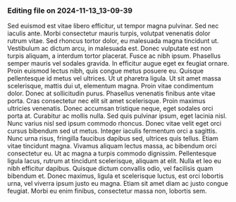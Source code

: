 

### Editing file on 2024-11-13_13-09-39

Sed euismod est vitae libero efficitur, ut tempor magna pulvinar. Sed nec iaculis ante. Morbi consectetur mauris turpis, volutpat venenatis dolor rutrum vitae. Sed rhoncus tortor dolor, eu malesuada magna tincidunt ut. Vestibulum ac dictum arcu, in malesuada est. Donec vulputate est non turpis aliquam, a interdum tortor placerat. Fusce ac nibh ipsum. Phasellus semper mauris vel sodales gravida. In efficitur augue eget ex feugiat ornare. Proin euismod lectus nibh, quis congue metus posuere eu. Quisque pellentesque id metus vel ultrices.
Ut ut pharetra ligula. Ut sit amet massa scelerisque, mattis dui ut, elementum magna. Proin vitae condimentum dolor. Donec at sollicitudin purus. Phasellus venenatis finibus ante vitae porta. Cras consectetur nec elit sit amet scelerisque. Proin maximus ultricies venenatis. Donec accumsan tristique neque, eget sodales orci porta at. Curabitur ac mollis nulla. Sed quis pulvinar ipsum, eget lacinia nisl. Nunc varius nisl sed ipsum commodo rhoncus. Donec vitae velit eget orci cursus bibendum sed ut metus. Integer iaculis fermentum orci a sagittis.
Nunc urna risus, fringilla faucibus dapibus sed, ultrices quis tellus. Etiam vitae tincidunt magna. Vivamus aliquam lectus massa, ac bibendum orci consectetur eu. Ut ac magna a turpis commodo dignissim. Pellentesque ligula lacus, rutrum at tincidunt scelerisque, aliquam at elit. Nulla et leo eu nibh efficitur dapibus. Quisque dictum convallis odio, vel facilisis quam bibendum et. Donec maximus, ligula et scelerisque luctus, est orci lobortis urna, vel viverra ipsum justo eu magna. Etiam sit amet diam ac justo congue feugiat. Morbi eu enim finibus, consectetur massa non, lobortis sem.



